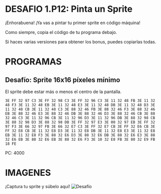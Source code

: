 # DESAFIO 1.P12: Pinta un Sprite

¡Enhorabuena! ¡Ya vas a pintar tu primer sprite en código máquina!

Como siempre, copia el código de tu programa debajo. 

Si haces varias versiones para obtener los bonus, puedes copiarlas todas.

# PROGRAMAS

## Desafío: Sprite 16x16 píxeles mínimo
El sprite debe estar más o menos el centro de la pantalla.
```
3E FF 32 97 C3 3E FF 32 98 C3 3E FF 32 96 C3 3E 11 32 48 FB 3E 11 32 48 F3 3E 11 32 48 EB 3E 11 32 48 E3 3E 11 32 48 DB 3E 11 32 48 D3 3E 11 32 48 CB 3E 11 32 48 C3 3E 88 32 46 FB 3E 88 32 46 F3 3E 88 32 46 EB 3E 88 32 46 E3 3E 88 32 46 DB 3E 88 32 46 D3 3E 88 32 46 CB 3E 88 32 46 C3 3E 11 32 96 CB 3E 11 32 96 D3 3E 11 32 96 DB 3E 88 32 98 CB 3E 88 32 98 D3 3E 88 32 98 DB 3E FF 32 97 E3 3E 00 32 97 EB 3E FF 32 97 F3 3E 66 32 97 FB 3E 66 32 E7 C3 3E FF 32 E7 CB 3E FF 32 E6 CB 3E FF 32 E8 CB 3E 11 32 E8 D3 3E 11 32 E8 DB 3E 11 32 E8 E3 3E 11 32 E8 EB 3E 11 32 E8 F3 3E 88 32 E6 D3 3E 88 32 E6 DB 3E 88 32 E6 E3 3E 88 32 E6 EB 3E 88 32 E6 EB 3E 88 32 E6 F3 3E 10 32 E8 FB 3E 80 32 E9 FB 18 FE
```
PC: 4000

# IMAGENES
¡Captura tu sprite y súbelo aquí!
![Desafío](/tusprite.png)
